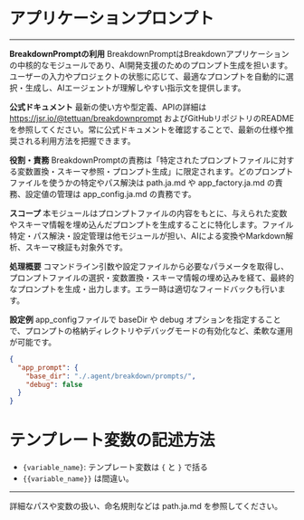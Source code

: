 # アプリケーションプロンプト

---

**BreakdownPromptの利用**
BreakdownPromptはBreakdownアプリケーションの中核的なモジュールであり、AI開発支援のためのプロンプト生成を担います。ユーザーの入力やプロジェクトの状態に応じて、最適なプロンプトを自動的に選択・生成し、AIエージェントが理解しやすい指示文を提供します。

**公式ドキュメント**
最新の使い方や型定義、APIの詳細は https://jsr.io/@tettuan/breakdownprompt およびGitHubリポジトリのREADMEを参照してください。常に公式ドキュメントを確認することで、最新の仕様や推奨される利用方法を把握できます。

**役割・責務**
BreakdownPromptの責務は「特定されたプロンプトファイルに対する変数置換・スキーマ参照・プロンプト生成」に限定されます。どのプロンプトファイルを使うかの特定やパス解決は path.ja.md や app_factory.ja.md の責務、設定値の管理は app_config.ja.md の責務です。

**スコープ**
本モジュールはプロンプトファイルの内容をもとに、与えられた変数やスキーマ情報を埋め込んだプロンプトを生成することに特化します。ファイル特定・パス解決・設定管理は他モジュールが担い、AIによる変換やMarkdown解析、スキーマ検証も対象外です。

**処理概要**
コマンドライン引数や設定ファイルから必要なパラメータを取得し、プロンプトファイルの選択・変数置換・スキーマ情報の埋め込みを経て、最終的なプロンプトを生成・出力します。エラー時は適切なフィードバックも行います。

**設定例**
app_configファイルで baseDir や debug オプションを指定することで、プロンプトの格納ディレクトリやデバッグモードの有効化など、柔軟な運用が可能です。

```json
{
  "app_prompt": {
    "base_dir": "./.agent/breakdown/prompts/",
    "debug": false
  }
}
```

# テンプレート変数の記述方法
- `{variable_name}`: テンプレート変数は `{` と `}` で括る
- `{{variable_name}}` は間違い。

---

詳細なパスや変数の扱い、命名規則などは path.ja.md を参照してください。
